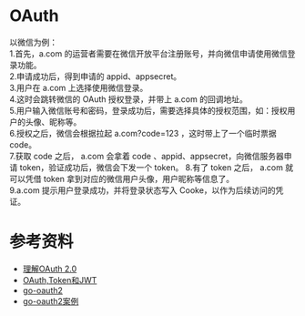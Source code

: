
# OAuth
以微信为例：  
1.首先，a.com 的运营者需要在微信开放平台注册账号，并向微信申请使用微信登录功能。  
2.申请成功后，得到申请的 appid、appsecret。  
3.用户在 a.com 上选择使用微信登录。  
4.这时会跳转微信的 OAuth 授权登录，并带上 a.com 的回调地址。  
5.用户输入微信账号和密码，登录成功后，需要选择具体的授权范围，如：授权用户的头像、昵称等。  
6.授权之后，微信会根据拉起 a.com?code=123 ，这时带上了一个临时票据 code。  
7.获取 code 之后， a.com 会拿着 code 、appid、appsecret，向微信服务器申请 token，验证成功后，微信会下发一个 token。 
8.有了 token 之后， a.com 就可以凭借 token 拿到对应的微信用户头像，用户昵称等信息了。  
9.a.com 提示用户登录成功，并将登录状态写入 Cooke，以作为后续访问的凭证。  


# 参考资料  
- [理解OAuth 2.0](http://www.ruanyifeng.com/blog/2014/05/oauth_2_0.html)
- [OAuth,Token和JWT](https://www.jianshu.com/p/9f80be6ba2e9)
- [go-oauth2](https://github.com/go-oauth2/oauth2)
- [go-oauth2案例](https://github.com/go-oauth2/oauth2/tree/master/example)
